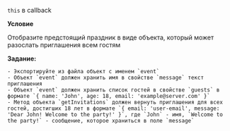 `this` в callback

**Условие**

Отобразите предстоящий праздник в виде объекта, который может разослать приглашения всем гостям

**Задание:**

    - Экспортируйте из файла объект с именем `event`
    - Объект `event` должен хранить имя в свойстве `message` текст приглашения
    - Объект `event` должен хранить список гостей в свойстве `guests` в формате `{ name: 'John', age: 18, email: 'example@server.com' }`
    - Метод объекта `getInvitations` должен вернуть приглашения для всех гостей, достигших 18 лет в формате `{ email: 'user-email', message: 'Dear John! Welcome to the party!' }`, где `John` - имя, `Welcome to the party!` - сообщение, которое храниться в поле `message`
